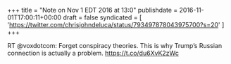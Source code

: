 +++
title = "Note on Nov 1 EDT 2016 at 13:0"
publishdate = 2016-11-01T17:00:11+00:00
draft = false
syndicated = [ 'https://twitter.com/chrisjohndeluca/status/793497878043975700?s=20' ]
+++

RT @voxdotcom: Forget conspiracy theories. This is why Trump’s Russian connection is actually a problem. https://t.co/du6XvK2zWc
